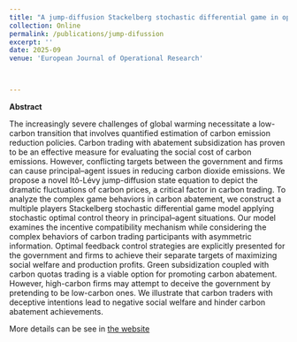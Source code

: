 ```yaml
---
title: "A jump-diffusion Stackelberg stochastic differential game in optimal carbon abatement strategies with green subsidy"
collection: Online
permalink: /publications/jump-difussion
excerpt: ''
date: 2025-09
venue: 'European Journal of Operational Research'



---
```

**Abstract**

The increasingly severe challenges of global warming necessitate a low-carbon transition that involves quantified estimation of carbon emission reduction policies. Carbon trading with abatement subsidization has proven to be an effective measure for evaluating the social cost of carbon emissions. However, conflicting targets between the government and firms can cause principal–agent issues in reducing carbon dioxide emissions. We propose a novel Itô-Lévy jump-diffusion state equation to depict the dramatic fluctuations of carbon prices, a critical factor in carbon trading. To analyze the complex game behaviors in carbon abatement, we construct a multiple players Stackelberg stochastic differential game model applying stochastic optimal control theory in principal–agent situations. Our model examines the incentive compatibility mechanism while considering the complex behaviors of carbon trading participants with asymmetric information. Optimal feedback control strategies are explicitly presented for the government and firms to achieve their separate targets of maximizing social welfare and production profits. Green subsidization coupled with carbon quotas trading is a viable option for promoting carbon abatement. However, high-carbon firms may attempt to deceive the government by pretending to be low-carbon ones. We illustrate that carbon traders with deceptive intentions lead to negative social welfare and hinder carbon abatement achievements.

More details can be see in [the website](https://www.sciencedirect.com/science/article/pii/S0377221725007738)  
